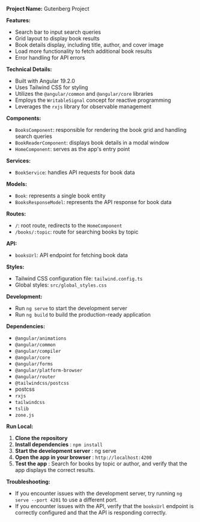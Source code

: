 **Project Name:** Gutenberg Project

**Features:**

* Search bar to input search queries
* Grid layout to display book results
* Book details display, including title, author, and cover image
* Load more functionality to fetch additional book results
* Error handling for API errors

**Technical Details:**

* Built with Angular 19.2.0
* Uses Tailwind CSS for styling
* Utilizes the `@angular/common` and `@angular/core` libraries
* Employs the `WritableSignal` concept for reactive programming
* Leverages the `rxjs` library for observable management

**Components:**

* `BooksComponent`: responsible for rendering the book grid and handling search queries
* `BookReaderComponent`: displays book details in a modal window
* `HomeComponent`: serves as the app's entry point

**Services:**

* `BookService`: handles API requests for book data

**Models:**

* `Book`: represents a single book entity
* `BooksResponseModel`: represents the API response for book data

**Routes:**

* `/`: root route, redirects to the `HomeComponent`
* `/books/:topic`: route for searching books by topic

**API:**

* `booksUrl`: API endpoint for fetching book data

**Styles:**

* Tailwind CSS configuration file: `tailwind.config.ts`
* Global styles: `src/global_styles.css`

**Development:**

* Run `ng serve` to start the development server
* Run `ng build` to build the production-ready application

**Dependencies:**

* `@angular/animations`
* `@angular/common`
* `@angular/compiler`
* `@angular/core`
* `@angular/forms`
* `@angular/platform-browser`
* `@angular/router`
* `@tailwindcss/postcss`
* postcss
* `rxjs`
* `tailwindcss`
* `tslib`
* `zone.js`

**Run Local:**

1. **Clone the repository**
2. **Install dependencies** : `npm install`
3. **Start the development server** : ng serve
4. **Open the app in your browser** : `http://localhost:4200`
5. **Test the app** : Search for books by topic or author, and verify that the app displays the correct results.

**Troubleshooting:**

* If you encounter issues with the development server, try running `ng serve --port 4201` to use a different port.
* If you encounter issues with the API, verify that the `booksUrl` endpoint is correctly configured and that the API is responding correctly.

